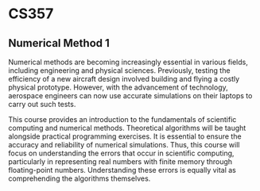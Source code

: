 # CS357
## Numerical Method 1

Numerical methods are becoming increasingly essential in various fields, including engineering and physical sciences. Previously, testing the efficiency of a new aircraft design involved building and flying a costly physical prototype. However, with the advancement of technology, aerospace engineers can now use accurate simulations on their laptops to carry out such tests.

This course provides an introduction to the fundamentals of scientific computing and numerical methods. Theoretical algorithms will be taught alongside practical programming exercises. It is essential to ensure the accuracy and reliability of numerical simulations. Thus, this course will focus on understanding the errors that occur in scientific computing, particularly in representing real numbers with finite memory through floating-point numbers. Understanding these errors is equally vital as comprehending the algorithms themselves.
